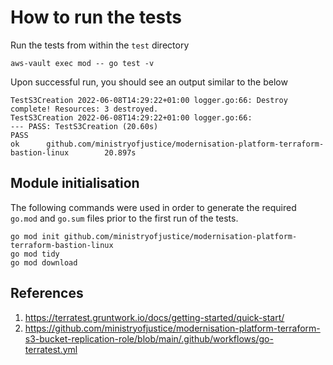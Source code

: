 # How to run the tests

Run the tests from within the `test` directory

```
aws-vault exec mod -- go test -v
```

Upon successful run, you should see an output similar to the below

```
TestS3Creation 2022-06-08T14:29:22+01:00 logger.go:66: Destroy complete! Resources: 3 destroyed.
TestS3Creation 2022-06-08T14:29:22+01:00 logger.go:66: 
--- PASS: TestS3Creation (20.60s)
PASS
ok      github.com/ministryofjustice/modernisation-platform-terraform-bastion-linux        20.897s
```

## Module initialisation

The following commands were used in order to generate the required `go.mod` and `go.sum` files prior to the first run of the tests.

```
go mod init github.com/ministryofjustice/modernisation-platform-terraform-bastion-linux
go mod tidy
go mod download
```

## References

1. https://terratest.gruntwork.io/docs/getting-started/quick-start/
2. https://github.com/ministryofjustice/modernisation-platform-terraform-s3-bucket-replication-role/blob/main/.github/workflows/go-terratest.yml
